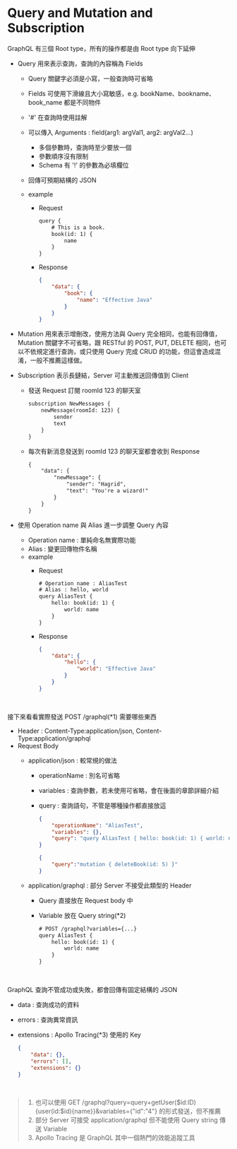 # Query and Mutation and Subscription

GraphQL 有三個 Root type，所有的操作都是由 Root type 向下延伸

- Query 用來表示查詢，查詢的內容稱為 Fields
    - Query 關鍵字必須是小寫，一般查詢時可省略
    - Fields 可使用下滑線且大小寫敏感，e.g. bookName、bookname、book_name 都是不同物件
    - '#' 在查詢時使用註解
    - 可以傳入 Arguments : field(arg1: argVal1, arg2: argVal2...)
        - 多個參數時，查詢時至少要放一個
        - 參數順序沒有限制
        - Schema 有 '!' 的參數為必填欄位

    - 回傳可預期結構的 JSON
    - example
        - Request

            ```txt
            query {
                # This is a book.
                book(id: 1) {
                    name
                }
            }
            ```
        
        - Response

            ```json
            {
                "data": {
                    "book": {
                        "name": "Effective Java"
                    }
                }
            }
            ```

- Mutation 用來表示增刪改，使用方法與 Query 完全相同，也能有回傳值，Mutation 關鍵字不可省略，跟 RESTful 的 POST, PUT, DELETE 相同，也可以不依規定進行查詢，或只使用 Query 完成 CRUD 的功能，但這會造成混淆，一般不推薦這樣做。

- Subscription 表示長鏈結，Server 可主動推送回傳值到 Client
    - 發送 Request 訂閱 roomId 123 的聊天室

        ```txt
        subscription NewMessages {
            newMessage(roomId: 123) {
                sender
                text
            }
        }
        ```

    - 每次有新消息發送到 roomId 123 的聊天室都會收到 Response

        ```txt
        {
            "data": {
                "newMessage": {
                    "sender": "Hagrid",
                    "text": "You're a wizard!"
                }
            }
        }
        ```

- 使用 Operation name 與 Alias 進一步調整 Query 內容
    - Operation name : 單純命名無實際功能
    - Alias : 變更回傳物件名稱
    - example
        - Request

            ```txt
            # Operation name : AliasTest
            # Alias : hello, world
            query AliasTest {
                hello: book(id: 1) {
                    world: name
                }
            }
            ```

        - Response

            ```json
            {
                "data": {
                    "hello": {
                        "world": "Effective Java"
                    }
                }
            }
            ```

<br> 

接下來看看實際發送 POST /graphql(*1) 需要哪些東西

- Header : Content-Type:application/json, Content-Type:application/graphql
- Request Body
    - application/json : 較常規的做法
        - operationName : 別名可省略
        - variables : 查詢參數，若未使用可省略，會在後面的章節詳細介紹
        - query : 查詢語句，不管是哪種操作都直接放這

            ```json
            {
                "operationName": "AliasTest",
                "variables": {},
                "query": "query AliasTest { hello: book(id: 1) { world: name } }"
            }
            ```

            ```json
            {
                "query":"mutation { deleteBook(id: 5) }"
            }
            ```
        
    - application/graphql : 部分 Server 不接受此類型的 Header
        - Query 直接放在 Request body 中
        - Variable 放在 Query string(*2)

            ```txt
            # POST /graphql?variables={...}
            query AliasTest {
                hello: book(id: 1) {
                    world: name
                }
            }
            ```

<br> 

GraphQL 查詢不管成功或失敗，都會回傳有固定結構的 JSON

- data : 查詢成功的資料
- errors : 查詢異常資訊
- extensions : Apollo Tracing(*3) 使用的 Key

    ```json
    {
        "data": {},
        "errors": [],
        "extensions": {}
    }
    ```

<br> 

> 1. 也可以使用 GET /graphql?query=query+getUser($id:ID){user(id:$id){name}}&variables={"id":"4"} 的形式發送，但不推薦  
> 2. 部分 Server 可接受 application/graphql 但不能使用 Query string 傳送 Variable  
> 3. Apollo Tracing 是 GraphQL 其中一個熱門的效能追蹤工具